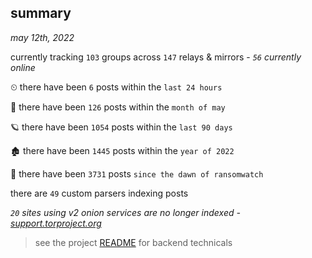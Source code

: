 
## summary
_may 12th, 2022_

currently tracking `103` groups across `147` relays & mirrors - _`56` currently online_

⏲ there have been `6` posts within the `last 24 hours`

🦈 there have been `126` posts within the `month of may`

🪐 there have been `1054` posts within the `last 90 days`

🏚 there have been `1445` posts within the `year of 2022`

🦕 there have been `3731` posts `since the dawn of ransomwatch`

there are `49` custom parsers indexing posts

_`20` sites using v2 onion services are no longer indexed - [support.torproject.org](https://support.torproject.org/onionservices/v2-deprecation/)_

> see the project [README](https://github.com/thetanz/ransomwatch#ransomwatch--) for backend technicals
